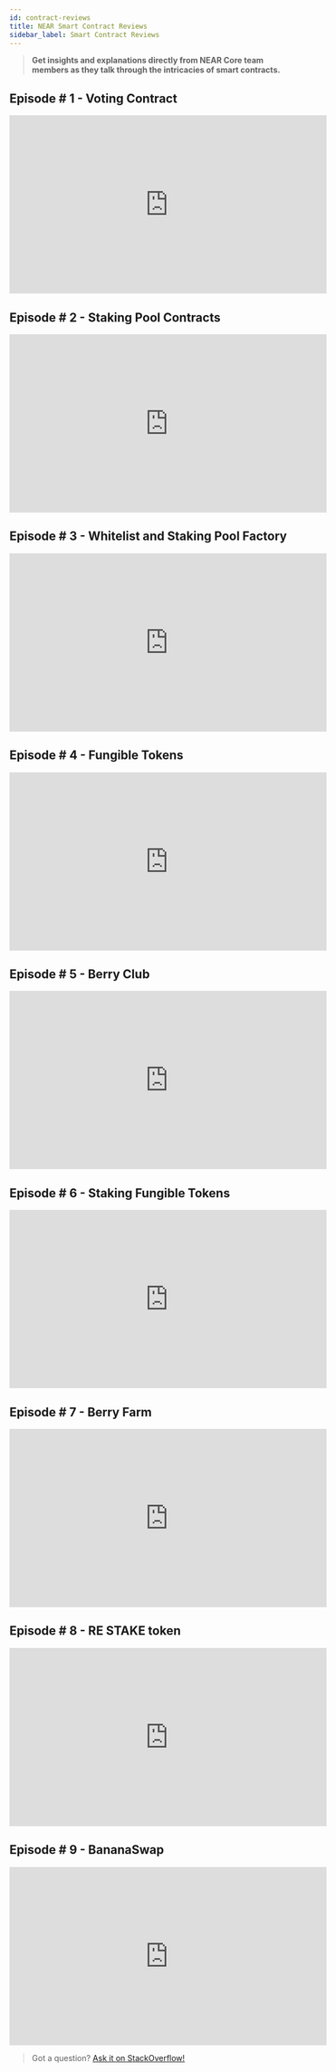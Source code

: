 ```yaml
---
id: contract-reviews
title: NEAR Smart Contract Reviews
sidebar_label: Smart Contract Reviews
---
```


> **Get insights and explanations directly from NEAR Core team members as they talk through the intricacies of smart contracts.**

## Episode # 1 - Voting Contract

<iframe
  width="560"
  height="315"
  src="https://www.youtube-nocookie.com/embed/BA7VeUS_RAA"
  frameborder="0"
  allow="accelerometer; autoplay; clipboard-write; encrypted-media; gyroscope; picture-in-picture"
  allowfullscreen>
</iframe>

## Episode # 2 - Staking Pool Contracts

<iframe
  width="560"
  height="315"
  src="https://www.youtube-nocookie.com/embed/ny6_YIlkxYM"
  frameborder="0"
  allow="accelerometer; autoplay; clipboard-write; encrypted-media; gyroscope; picture-in-picture"
  allowfullscreen>
</iframe>

## Episode # 3 - Whitelist and Staking Pool Factory

<iframe
  width="560"
  height="315"
  src="https://www.youtube-nocookie.com/embed/S6-1GokbGy0"
  frameborder="0"
  allow="accelerometer; autoplay; clipboard-write; encrypted-media; gyroscope; picture-in-picture"
  allowfullscreen>
</iframe>

## Episode # 4 - Fungible Tokens

<iframe
  width="560"
  height="315"
  src="https://www.youtube-nocookie.com/embed/GsDB_YN51SQ"
  frameborder="0"
  allow="accelerometer; autoplay; clipboard-write; encrypted-media; gyroscope; picture-in-picture"
  allowfullscreen>
</iframe>

## Episode # 5 - Berry Club

<iframe
  width="560"
  height="315"
  src="https://www.youtube-nocookie.com/embed/W_nI1C3_sQs"
  frameborder="0"
  allow="accelerometer; autoplay; clipboard-write; encrypted-media; gyroscope; picture-in-picture"
  allowfullscreen>
</iframe>

## Episode # 6 - Staking Fungible Tokens

<iframe
  width="560"
  height="315"
  src="https://www.youtube-nocookie.com/embed/7g6C-UeDumg"
  frameborder="0"
  allow="accelerometer; autoplay; clipboard-write; encrypted-media; gyroscope; picture-in-picture"
  allowfullscreen>
</iframe>

## Episode # 7 - Berry Farm

<iframe
  width="560"
  height="315"
  src="https://www.youtube-nocookie.com/embed/H3QvYHjunwc"
  frameborder="0"
  allow="accelerometer; autoplay; clipboard-write; encrypted-media; gyroscope; picture-in-picture"
  allowfullscreen>
</iframe>

## Episode # 8 - RE STAKE token

<iframe
  width="560"
  height="315"
  src="https://www.youtube-nocookie.com/embed/KvXfEXUbcqA"
  frameborder="0"
  allow="accelerometer; autoplay; clipboard-write; encrypted-media; gyroscope; picture-in-picture"
  allowfullscreen>
</iframe>

## Episode # 9 - BananaSwap

<iframe
  width="560"
  height="315"
  src="https://www.youtube-nocookie.com/embed/TkFYBEOk9pI"
  frameborder="0"
  allow="accelerometer; autoplay; clipboard-write; encrypted-media; gyroscope; picture-in-picture"
  allowfullscreen>
</iframe>

> Got a question?
> <a href="https://stackoverflow.com/questions/tagged/nearprotocol">
> <h8>Ask it on StackOverflow!</h8>
> </a>
